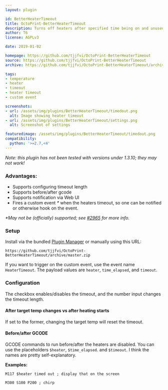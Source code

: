 ```yaml
---
layout: plugin

id: BetterHeaterTimeout
title: OctoPrint-BetterHeaterTimeout
description: Turns off heaters after specified time being on and unused
author: T6
license: AGPLv3

date: 2019-01-02

homepage: https://github.com/tjjfvi/OctoPrint-BetterHeaterTimeout
source: https://github.com/tjjfvi/OctoPrint-BetterHeaterTimeout
archive: https://github.com/tjjfvi/OctoPrint-BetterHeaterTimeout/archive/master.zip

tags:
- temperature
- heater
- timeout
- heater timeout
- custom event

screenshots:
- url: /assets/img/plugins/BetterHeaterTimeout/timedout.png
  alt: Image showing heater timeout
- url: /assets/img/plugins/BetterHeaterTimeout/settings.png
  alt: Screenshot of settings

featuredimage: /assets/img/plugins/BetterHeaterTimeout/timedout.png
compatibility:
  python: '>=2.7,<4'
---
```


*Note: this plugin has not been tested with versions under 1.3.10; they may not work!*

### Advantages:
 - Supports configuring timeout length
 - Supports before/after gcode
 - Supports notification via Web UI
 - Fires a custom event _*_ when the heaters timeout, so one can be notified or otherwise hook on the event.

_*May not be (officially) supported; see [#2965](https://github.com/foosel/OctoPrint/issues/2965) for more info._

### Setup

Install via the bundled [Plugin Manager](https://github.com/foosel/OctoPrint/wiki/Plugin:-Plugin-Manager)
or manually using this URL:

    https://github.com/tjjfvi/OctoPrint-BetterHeaterTimeout/archive/master.zip

If you want to trigger on the custom event, use the event name `HeaterTimeout`.
The payload values are `heater`, `time_elapsed`, and `timeout`.


### Configuration

The checkbox enables/disables the timeout, and the number input changes the timeout length.

#### After target temp changes vs after heating starts

If set to the former, changing the target temp will reset the timeout.

#### Before/after GCODE

GCODE commands to run before/after the heaters are disabled.
You can use the placeholders `$heater`, `$time_elapsed`. and `$timeout`.
I think the names are pretty self-explanatory.

**Examples:**
```
M117 $heater timed out ; display that on the screen
```
```
M300 S100 P200 ; chirp
```
